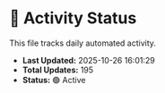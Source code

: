 # 🤖 Activity Status

This file tracks daily automated activity.

- **Last Updated:** 2025-10-26 16:01:29
- **Total Updates:** 195
- **Status:** 🟢 Active
